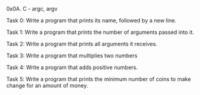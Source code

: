 0x0A. C - argc, argv

Task 0: Write a program that prints its name, followed by a new line.

Task 1: Write a program that prints the number of arguments passed into it.

Task 2:  Write a program that prints all arguments it receives.

Task 3:  Write a program that multiplies two numbers

Task 4: Write a program that adds positive numbers.

Task 5: Write a program that prints the minimum number of coins to make change for an amount of money.
